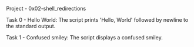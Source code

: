 Project - 0x02-shell_redirections

Task 0 - Hello World: The script prints 'Hello, World' followed by newline to the standard output.

Task 1 - Confused smiley: The script displays a confused smiley.
